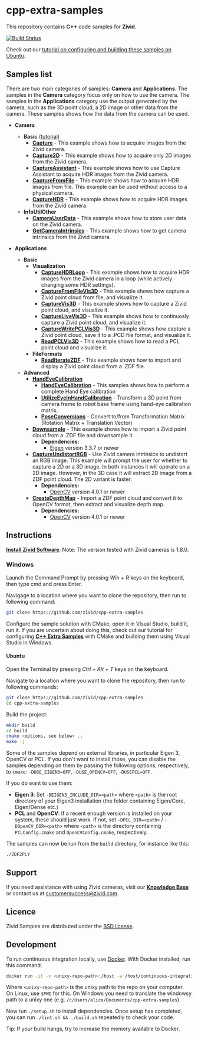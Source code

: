 # cpp-extra-samples

This repository contains  **C++** code samples for **Zivid**.

[![Build Status][ci-badge]][ci-url]

Check out our [tutorial on configuring and building these samples on Ubuntu](https://zivid.atlassian.net/wiki/spaces/ZividKB/pages/59441336/Configure+C+Samples+with+CMake+and+then+build+them+using+make+in+Ubuntu).

## Samples list

There are two main categories of samples: **Camera** and **Applications**. The samples in the **Camera** category focus only on how to use the camera. The samples in the **Applications** category use the output generated by the camera, such as the 3D point cloud, a 2D image or other data from the camera. These samples shows how the data from the camera can be used.

- **Camera**
  - **Basic** ([tutorial][BasicCaptureTutorial-url])
    - [**Capture**][Capture-url] - This example shows how to acquire images from the Zivid camera.
    - [**Capture2D**][Capture2D-url] - This example shows how to acquire only 2D images from the Zivid camera.
    - [**CaptureAssistant**][CaptureAssistant-url] - This example shows how to use Capture Assistant to acquire HDR images from the Zivid camera.
    - [**CaptureFromFile**][CaptureFromFile-url] - This example shows how to acquire HDR images from file. This example can be used without access to a physical camera.
    - [**CaptureHDR**][CaptureHDR-url] - This example shows how to acquire HDR images from the Zivid camera.
  - **InfoUtilOther**
    - [**CameraUserData**][CameraUserData-url] - This example shows how to store user data on the Zivid camera.
    - [**GetCameraIntrinsics**][GetCameraIntrinsics-url] - This example shows how to get camera intrinsics from the Zivid camera.

- **Applications**
  - **Basic**
    - **Visualization**
      - [**CaptureHDRLoop**][CaptureHDRLoop-url] - This example shows how to acquire HDR images from the Zivid camera in a loop (while actively changing some HDR settings).
      - [**CaptureFromFileVis3D**][CaptureFromFileVis3D-url] - This example shows how capture a Zivid point cloud from file, and visualize it.
      - [**CaptureVis3D**][CaptureVis3D-url] - This example shows how to capture a Zivid point cloud, and visualize it.
      - [**CaptureLiveVis3D**][CaptureLiveVis3D-url] - This example shows how to continuosly capture a Zivid point cloud, and visualize it.
      - [**CaptureWritePCLVis3D**][CaptureWritePCLVis3D-url] - This example shows how capture a Zivid point cloud, save it to a .PCD file format, and visualize it.
      - [**ReadPCLVis3D**][ReadPCLVis3D-url] - This example shows how to read a PCL point cloud and visualize it.
    - **FileFormats**
      - [**ReadIterateZDF**][ReadIterateZDF-url] - This example shows how to import and display a Zivid point cloud from a .ZDF file.
  - **Advanced**
    - [**HandEyeCalibration**][HandEyeCalibration-url]
      - [**HandEyeCalibration**][HandEyeCalibrationSample-url] - This samples shows how to perform a complete Hand Eye calibration
      - [**UtilizeEyeInHandCalibration**][UtilizeEyeInHandCalibration-url] - Transform a 3D point from camera frame to robot base frame using hand-eye calibration matrix.
      - [**PoseConversions**][PoseConversions-url] - Convert to/from Transformation Matrix (Rotation Matrix + Translation Vector)
    - [**Downsample**][Downsample-url]  - This example shows how to import a Zivid point cloud from a .ZDF file and downsample it.
      - **Dependencies:**
        - [Eigen](http://eigen.tuxfamily.org/) version 3.3.7 or newer
    - [**CaptureUndistortRGB**][CaptureUndistortRGB-url] - Use Zivid camera intrinsics to undistort an RGB image. This example will prompt the user for whether to capture a 2D or a 3D image. In both instances it will operate on a 2D image. However, in the 3D case it will extract 2D image from a ZDF point cloud. The 2D variant is faster.
      - **Dependencies:**
        - [OpenCV](https://opencv.org/) version 4.0.1 or newer
    - [**CreateDepthMap**][CreateDepthMap-url] - Import a ZDF point cloud and convert it to OpenCV format, then extract and visualize depth map.
      - **Dependencies:**
        - [OpenCV](https://opencv.org/) version 4.0.1 or newer

## Instructions

[**Install Zivid Software**](https://zivid.atlassian.net/wiki/spaces/ZividKB/pages/59080712/Zivid+Software+Installation).
Note: The version tested with Zivid cameras is 1.8.0.

### Windows

Launch the Command Prompt by pressing *Win + R* keys on the keyboard, then type cmd and press Enter.

Navigage to a location where you want to clone the repository, then run to following command:

```bash
git clone https://github.com/zivid/cpp-extra-samples
```

[comment]: <> (Choose a sample solution and configure it with CMake.)
[comment]: <> (Launch Visual Studio, open, build, and run the sample solution.)

Configure the sample solution with CMake, open it in Visual Studio, build it, run it. If you are uncertain about doing this, check out our tutorial for configuring [**C++ Extra Samples**](https://zivid.atlassian.net/wiki/spaces/ZividKB/pages/61472793/Configure+C+Extra+Samples+with+CMake+and+build+them+using+Visual+Studio+in+Windows) with CMake and building them using Visual Studio in Windows.

#### Ubuntu

Open the Terminal by pressing *Ctrl + Alt + T* keys on the keyboard.

Navigate to a location where you want to clone the repository, then run to following commands:

```bash
git clone https://github.com/zivid/cpp-extra-samples
cd cpp-extra-samples
```

Build the project:

```bash
mkdir build
cd build
cmake <options, see below> ..
make -j
```

Some of the samples depend on external libraries, in particular Eigen 3, OpenCV or PCL. If you don't want to install those, you can disable the samples depending on them by passing the following options, respectively, to `cmake`: `-DUSE_EIGEN3=OFF`, `-DUSE_OPENCV=OFF`, `-DUSEPCL=OFF`.

If you do want to use them:

- **Eigen 3**: Set `-DEIGEN3_INCLUDE_DIR=<path>` where `<path>` is the root directory of your Eigen3 installation (the folder containing Eigen/Core, Eigen/Dense etc.)
- **PCL** and **OpenCV**: If a recent enough version is installed on your system, these should just work. If not, set `-DPCL_DIR=<path>` / `-DOpenCV_DIR=<path>` where `<path>` is the directory containing `PCLConfig.cmake` and `OpenCVConfig.cmake`, respectively.

The samples can now be run from the `build` directory, for instance like this:

```bash
./ZDF2PLY
```

## Support

If you need assistance with using Zivid cameras, visit our [**Knowledge Base**](https://help.zivid.com/) or contact us at [customersuccess@zivid.com](mailto:customersuccess@zivid.com).

## Licence

Zivid Samples are distributed under the [BSD license](https://github.com/zivid/cpp-extra-samples/blob/master/LICENSE).

## Development

To run continuous integration locally, use [Docker](https://www.docker.com). With Docker installed, run this command:

```bash
docker run -it -v <unixy-repo-path>:/host -w /host/continuous-integration/linux ubuntu:18.04
```

Where `<unixy-repo-path>` is the unixy path to the repo on your computer. On Linux, use `$PWD` for this. On Windows you need to translate the windowsy path to a unixy one (e.g. `/c/Users/alice/Documents/cpp-extra-samples`).

Now run `./setup.sh` to install dependencies. Once setup has completed, you can run `./lint.sh && ./build.sh` repeatedly to check your code.

Tip: If your build hangs, try to increase the memory available to Docker.

[ci-badge]: https://img.shields.io/azure-devops/build/zivid-devops/5e76c4a5-26ad-4cbb-8ab5-b9588e1ed2b2/4
[ci-url]: https://dev.azure.com/zivid-devops/cpp-extra-samples/_build/latest?definitionId=4&branchName=master
[BasicCaptureTutorial-url]: https://github.com/zivid/cpp-extra-samples/blob/basic-capture-tutorial/source/Camera/Basic/CaptureTutorial.md
[Capture-url]: https://github.com/zivid/cpp-extra-samples/tree/master/source/Camera/Basic/Capture/Capture.cpp
[Capture2D-url]: https://github.com/zivid/cpp-extra-samples/tree/master/source/Camera/Basic/Capture2D/Capture2D.cpp
[CaptureAssistant-url]: https://github.com/zivid/cpp-extra-samples/tree/master/source/Camera/Basic/CaptureAssistant/CaptureAssistant.cpp
[CaptureFromFile-url]: https://github.com/zivid/cpp-extra-samples/tree/master/source/Camera/Basic/CaptureFromFile/CaptureFromFile.cpp
[CaptureHDR-url]: https://github.com/zivid/cpp-extra-samples/tree/master/source/Camera/Basic/CaptureHDR/CaptureHDR.cpp
[CameraUserData-url]: https://github.com/zivid/cpp-extra-samples/tree/master/source/Camera/InfoUtilOther/CameraUserData/CameraUserData.cpp
[GetCameraIntrinsics-url]: https://github.com/zivid/cpp-extra-samples/tree/source/master/Camera/InfoUtilOther/GetCameraIntrinsics/GetCameraIntrinsics.cpp
[CaptureHDRLoop-url]: https://github.com/zivid/cpp-extra-samples/tree/master/source/Applications/Basic/Visualization/CaptureHDRLoop/CaptureHDRLoop.cpp
[CaptureFromFileVis3D-url]: https://github.com/zivid/cpp-extra-samples/blob/master/source/Applications/Basic/Visualization/CaptureFromFileVis3D/CaptureFromFileVis3D.cpp
[CaptureVis3D-url]: https://github.com/zivid/cpp-extra-samples/blob/master/source/Applications/Basic/Visualization/CaptureVis3D/CaptureVis3D.cpp
[CaptureLiveVis3D-url]: https://github.com/zivid/cpp-extra-samples/blob/master/source/Applications/Basic/Visualization/CaptureLiveVis3D/CaptureLiveVis3D.cpp
[CaptureWritePCLVis3D-url]: https://github.com/zivid/cpp-extra-samples/blob/master/source/Applications/Basic/Visualization/CaptureWritePCLVis3D/CaptureWritePCLVis3D.cpp
[ReadPCLVis3D-url]: https://github.com/zivid/cpp-extra-samples/blob/master/source/Applications/Basic/Visualization/ReadPCLVis3D/ReadPCLVis3D.cpp
[ReadIterateZDF-url]: https://github.com/zivid/cpp-extra-samples/tree/master/source/Applications/Basic/FileFormats/ReadIterateZDF/ReadIterateZDF.cpp
[HandEyeCalibration-url]: https://github.com/zivid/cpp-extra-samples/tree/master/source/Applications/Advanced/HandEyeCalibration
[HandEyeCalibrationSample-url]: https://github.com/zivid/cpp-extra-samples/tree/master/source/Applications/Advanced/HandEyeCalibration/HandEyeCalibration/HandEyeCalibration.cpp
[UtilizeEyeInHandCalibration-url]: https://github.com/zivid/cpp-extra-samples/blob/master/source/Applications/Advanced/HandEyeCalibration/UtilizeEyeInHandCalibration/UtilizeEyeInHandCalibration.cpp
[PoseConversions-url]: https://github.com/zivid/cpp-extra-samples/blob/master/source/Applications/Advanced/HandEyeCalibration/PoseConversions/PoseConversions.cpp
[Downsample-url]: https://github.com/zivid/cpp-extra-samples/tree/master/source/Applications/Advanced/Downsample/Downsample.cpp
[CaptureUndistortRGB-url]: https://github.com/zivid/cpp-extra-samples/blob/master/source/Applications/Advanced/CaptureUndistortRGB/CaptureUndistortRGB.cpp
[CreateDepthMap-url]: https://github.com/zivid/cpp-extra-samples/blob/master/source/Applications/Advanced/CreateDepthMap/CreateDepthMap.cpp
